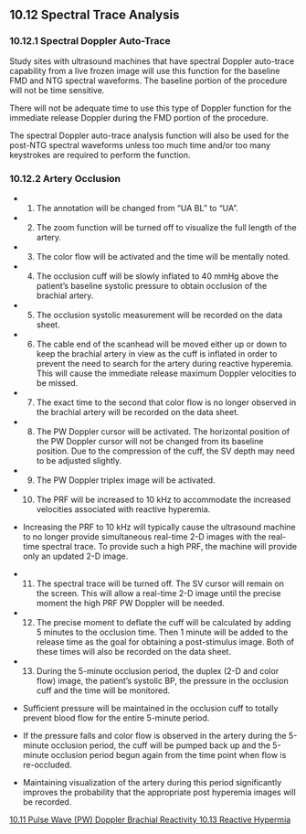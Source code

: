 ## 10.12 Spectral Trace Analysis

### 10.12.1 Spectral Doppler Auto-Trace

Study sites with ultrasound machines that have spectral Doppler auto-trace capability from a live frozen image will use this function for the baseline FMD and NTG spectral waveforms. The baseline portion of the procedure will not be time sensitive.

There will not be adequate time to use this type of Doppler function for the immediate release Doppler during the FMD portion of the procedure.

The spectral Doppler auto-trace analysis function will also be used for the post-NTG spectral waveforms unless too much time and/or too many keystrokes are required to perform the function.

### 10.12.2 Artery Occlusion

* 1. The annotation will be changed from “UA BL” to “UA”.
* 2. The zoom function will be turned off to visualize the full length of the artery.
* 3. The color flow will be activated and the time will be mentally noted.
* 4. The occlusion cuff will be slowly inflated to 40 mmHg above the patient’s baseline systolic pressure to obtain occlusion of the brachial artery.
* 5. The occlusion systolic measurement will be recorded on the data sheet.
* 6. The cable end of the scanhead will be moved either up or down to keep the brachial artery in view as the cuff is inflated in order to prevent the need to search for the artery during reactive hyperemia. This will cause the immediate release maximum Doppler velocities to be missed.
* 7. The exact time to the second that color flow is no longer observed in the brachial artery will be recorded on the data sheet.
* 8. The PW Doppler cursor will be activated. The horizontal position of the PW Doppler cursor will not be changed from its baseline position. Due to the compression of the cuff, the SV depth may need to be adjusted slightly.
* 9. The PW Doppler triplex image will be activated.
* 10. The PRF will be increased to 10 kHz to accommodate the increased velocities associated with reactive hyperemia.

 * Increasing the PRF to 10 kHz will typically cause the ultrasound machine to no longer provide simultaneous real-time 2-D images with the real-time spectral trace. To provide such a high PRF, the machine will provide only an updated 2-D image.

* 11. The spectral trace will be turned off. The SV cursor will remain on the screen. This will allow a real-time 2-D image until the precise moment the high PRF PW Doppler will be needed.
* 12. The precise moment to deflate the cuff will be calculated by adding 5 minutes to the occlusion time. Then 1 minute will be added to the release time as the goal for obtaining a post-stimulus image. Both of these times will also be recorded on the data sheet.
* 13. During the 5-minute occlusion period, the duplex (2-D and color flow) image, the patient’s systolic BP, the pressure in the occlusion cuff and the time will be monitored.

 * Sufficient pressure will be maintained in the occlusion cuff to totally prevent blood flow for the entire 5-minute period.
 * If the pressure falls and color flow is observed in the artery during the 5-minute occlusion period, the cuff will be pumped back up and the 5-minute occlusion period begun again from the time point when flow is re-occluded.
 * Maintaining visualization of the artery during this period significantly improves the probability that the appropriate post hyperemia images will be recorded.


<div class="center">
<div class="btn-group">
  <a href=":pages_path:/manuals/brachial-reactivity/10-11-pw-doppler.md" class="btn btn-default">
    <span class="glyphicon glyphicon-chevron-left"></span>
    10.11 Pulse Wave (PW) Doppler
  </a>

  <a href=":pages_path:/manuals/brachial-reactivity" class="btn btn-default">
    <span class="glyphicon glyphicon-chevron-up"></span>
    Brachial Reactivity
  </a>

  <a href=":pages_path:/manuals/brachial-reactivity/10-13-reactive-hypermia.md" class="btn btn-success">
    10.13 Reactive Hypermia
    <span class="glyphicon glyphicon-chevron-right"></span>
  </a>
</div>
</div>

